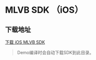 # MLVB SDK （iOS）

## 下载地址

[下载 iOS MLVB SDK](http://liteavsdk-1252463788.cosgz.myqcloud.com/TXLiteAVSDK_Smart_iOS_latest.zip)

> Demo编译时会自动下载SDK到此目录。


